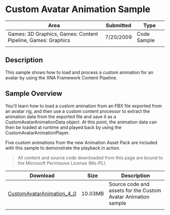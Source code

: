 # Custom Avatar Animation Sample

|Area|Submitted|Type|
|-|-|-|
Games: 3D Graphics, Games: Content Pipeline, Games: Graphics|7/20/2009|Code Sample
||||

## Description

This sample shows how to load and process a custom animation for an avatar by using the XNA Framework Content Pipeline.

## Sample Overview

You'll learn how to load a custom animation from an FBX file exported from an avatar rig, and then use a custom content processor to extract the animation data from the exported file and save it as a CustomAvatarAnimationData object. At this point, the animation data can then be loaded at runtime and played back by using the CustomAvatarAnimationPlayer.

Five custom animations from the new Animation Asset Pack are included with this sample to demonstrate the playback in action.

> All content and source code downloaded from this page are bound to the Microsoft Permissive License (Ms-PL).

Download | Size | Description
---|---|---|
[CustomAvatarAnimation_4_0](https://github.com/simondarksidej/XNAGameStudio/tree/master/Samples/CustomAvatarAnimation_4_0) | 10.03MB | Source code and assets for the Custom Avatar Animation sample
||||
